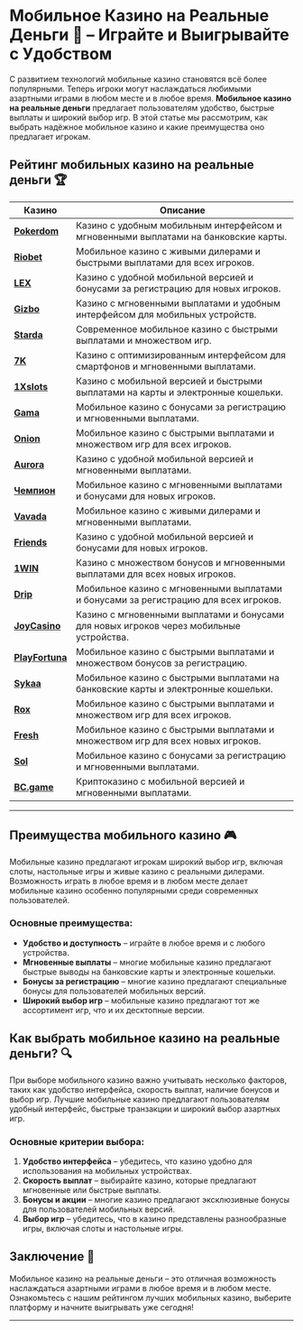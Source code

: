 # Мобильное Казино на Реальные Деньги 📱 – Играйте и Выигрывайте с Удобством

С развитием технологий мобильные казино становятся всё более популярными. Теперь игроки могут наслаждаться любимыми азартными играми в любом месте и в любое время. **Мобильное казино на реальные деньги** предлагает пользователям удобство, быстрые выплаты и широкий выбор игр. В этой статье мы рассмотрим, как выбрать надёжное мобильное казино и какие преимущества оно предлагает игрокам.

## Рейтинг мобильных казино на реальные деньги 🏆

| Казино             | Описание                                                                                  |
|--------------------|-------------------------------------------------------------------------------------------|
| [**Pokerdom**](https://brandplay.link/4k77v2yx)      | Казино с удобным мобильным интерфейсом и мгновенными выплатами на банковские карты.      |
| [**Riobet**](https://brandplay.link/7xBLTPyj)        | Мобильное казино с живыми дилерами и быстрыми выплатами для всех игроков.                |
| [**LEX**](https://brandplay.link/zW4hdDFV)           | Казино с удобной мобильной версией и бонусами за регистрацию для новых игроков.           |
| [**Gizbo**](https://brandplay.link/bprXw4YV)         | Казино с мгновенными выплатами и удобным интерфейсом для мобильных устройств.             |
| [**Starda**](https://brandplay.link/fB7xwRFL)        | Современное мобильное казино с быстрыми выплатами и множеством игр.                       |
| [**7K**](https://brandplay.link/BvQyFShp)            | Казино с оптимизированным интерфейсом для смартфонов и мгновенными выплатами.             |
| [**1Xslots**](https://brandplay.link/hSB1khtr)       | Казино с мобильной версией и быстрыми выплатами на карты и электронные кошельки.          |
| [**Gama**](https://brandplay.link/j6NMKsDz)          | Мобильное казино с бонусами за регистрацию и мгновенными выплатами.                       |
| [**Onion**](https://brandplay.link/zBGRVpQ9)         | Мобильное казино с быстрыми выплатами и множеством игр для всех игроков.                  |
| [**Aurora**](https://10trafic-stat2.com/click/668546556bcc6313411604bd/6766/13032/subaccount)        | Казино с удобной мобильной версией и мгновенными выплатами.                              |
| [**Чемпион**](https://temon-gter.cfd/go/lRq?p80412p304504pcc44t17455)       | Мобильное казино с мгновенными выплатами и бонусами для новых игроков.                  |
| [**Vavada**](https://vavadapartner.pro/?promo=ea5c9275-6854-4505-94fc-95ab18221945-linkb2)        | Мобильное казино с живыми дилерами и мгновенными выплатами.                              |
| [**Friends**](https://gofriends.run/linkb2)       | Казино с удобной мобильной версией и бонусами для новых игроков.                         |
| [**1WIN**](https://brandplay.link/smXVpBbG)          | Казино с множеством бонусов и мгновенными выплатами для всех новых игроков.              |
| [**Drip**](https://drp-ircp01.com/c07e6a3db)          | Мобильное казино с мгновенными выплатами и бонусами за регистрацию для всех игроков.      |
| [**JoyCasino**](https://rpc30.call2me.pro/?/ru/registration?apkpop=0&partner=p24970p3291217pc98f)     | Казино с мгновенными выплатами и бонусами для новых игроков через мобильные устройства.  |
| [**PlayFortuna**](https://fortunapromo.net/alt/playfortuna/registration?0dc4a9362a71feb7e3f165fb8e766f70)   | Мобильное казино с быстрыми выплатами и множеством бонусов за регистрацию.               |
| [**Sykaa**](https://s-two-way.com/?source=linkb2&pid=30697)         | Мобильное казино с быстрыми выплатами на банковские карты и электронные кошельки.        |
| [**Rox**](https://rox-pvwfpjgcxe.com/cb1ee18a5)           | Мобильное казино с быстрыми выплатами и множеством игр для всех игроков.                |
| [**Fresh**](https://fresh-eumwkxwao.com/c3f7b485d)         | Мобильное казино с быстрыми выплатами и множеством игр для всех новых игроков.          |
| [**Sol**](https://sol-mmtdzfbaco.com/cb2415bca)           | Мобильное казино с бонусами за регистрацию и мгновенными выплатами.                     |
| [**BC.game**](https://partnerbcgame.com/dcc53d441)        | Криптоказино с мобильной версией и мгновенными выплатами.                               |

---

## Преимущества мобильного казино 🎮

Мобильные казино предлагают игрокам широкий выбор игр, включая слоты, настольные игры и живые казино с реальными дилерами. Возможность играть в любое время и в любом месте делает мобильные казино особенно популярными среди современных пользователей.

### Основные преимущества:

- **Удобство и доступность** – играйте в любое время и с любого устройства.
- **Мгновенные выплаты** – многие мобильные казино предлагают быстрые выводы на банковские карты и электронные кошельки.
- **Бонусы за регистрацию** – многие казино предлагают специальные бонусы для пользователей мобильных версий.
- **Широкий выбор игр** – мобильные казино предлагают тот же ассортимент игр, что и их десктопные версии.

## Как выбрать мобильное казино на реальные деньги? 🔍

При выборе мобильного казино важно учитывать несколько факторов, таких как удобство интерфейса, скорость выплат, наличие бонусов и выбор игр. Лучшие мобильные казино предлагают пользователям удобный интерфейс, быстрые транзакции и широкий выбор азартных игр.

### Основные критерии выбора:

1. **Удобство интерфейса** – убедитесь, что казино удобно для использования на мобильных устройствах.
2. **Скорость выплат** – выбирайте казино, которые предлагают мгновенные или быстрые выплаты.
3. **Бонусы и акции** – многие казино предлагают эксклюзивные бонусы для пользователей мобильных версий.
4. **Выбор игр** – убедитесь, что в казино представлены разнообразные игры, включая слоты и настольные игры.

## Заключение 🎲

Мобильное казино на реальные деньги – это отличная возможность наслаждаться азартными играми в любое время и в любом месте. Ознакомьтесь с нашим рейтингом лучших мобильных казино, выберите платформу и начните выигрывать уже сегодня!

---

